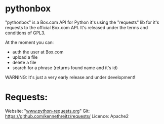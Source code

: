 pythonbox
=========

"pythonbox" is a Box.com API for Python it's using the "requests" lib for it's requests to the official Box.com API. It's released under the terms and conditions of GPL3.

At the moment you can:
- auth the user at Box.com
- upload a file
- delete a file
- search for a phrase (returns found name and it's id)

WARNING: It's just a very early release and under development!

Requests:
==
Website: "www.python-requests.org"
Git: https://github.com/kennethreitz/requests/
Licence: Apache2


